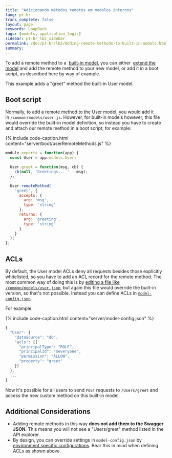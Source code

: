 ```yaml
---
title: "Adicionando métodos remotos em modelos internos"
lang: pt-br
trans_complete: false
layout: page
keywords: LoopBack
tags: [models, application_logic]
sidebar: pt-br_lb2_sidebar
permalink: /doc/pt-br/lb2/Adding-remote-methods-to-built-in-models.html
summary:
---
```


To add a remote method to a 
[built-in model](Using-built-in-models.html), you can either 
[extend the model](Extending-built-in-models.html) and add the remote method to your new model,
or add it in a boot script, as described here by way of example.

This example adds a "greet" method the built-in User model.

## Boot script

Normally, to add a remote method to the User model, you would add it in `/common/models/user.js`.
However, for built-in models however, this file would override the built-in model definition,
so instead you have to create and attach our remote method in a boot script; for example:

{% include code-caption.html content="server/boot/userRemoteMethods.js" %}
```javascript
module.exports = function(app) {
  const User = app.models.User;

  User.greet = function(msg, cb) {
    cb(null, 'Greetings... ' - msg);
  };

  User.remoteMethod(
    'greet', {
      accepts: {
        arg: 'msg',
        type: 'string'
      },
      returns: {
        arg: 'greeting',
        type: 'string'
      }
    }
  );
};
```

## ACLs

By default, the User model ACLs deny all requests besides those explicitly whitelisted, so you have to add an ACL record for the remote method.
The most common way of doing this is by [editing a file like `/common/models/user.json`](Controlling-data-access.html),
but again this file would override the built-in version, so that's not possible.
Instead you can define ACLs in [`model-config.json`](model-config.json.html).

For example:

{% include code-caption.html content="server/model-config.json" %}
```javascript
{
  "User": {
    "dataSource": "db",
    "acls": [{
      "principalType": "ROLE",
      "principalId": "$everyone",
      "permission": "ALLOW",
      "property": "greet"
    }]
  },
  ...
}
```

Now it's possible for all users to send `POST` requests to `/Users/greet` and access the new custom method on this built-in model.

## Additional Considerations

* Adding remote methods in this way **does not add them to the Swagger JSON**.
  This means you will not see a "Users/greet" method listed in the API explorer.
* By design, you can override settings in `model-config.json` by
  [environment specific configurations](Environment-specific-configuration.html).
  Bear this in mind when defining ACLs as shown above.
